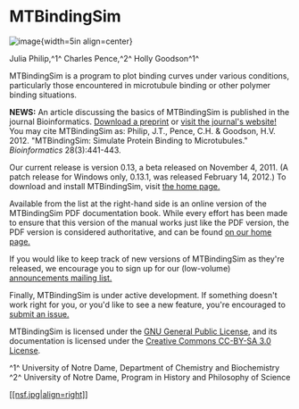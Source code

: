 # MTBindingSim

![image](${IMAGES}/logo){width=5in align=center}

Julia Philip,^1^ Charles Pence,^2^ Holly Goodson^1^

MTBindingSim is a program to plot binding curves under various conditions, particularly those encountered in microtubule binding or other polymer binding situations.

**NEWS:** An article discussing the basics of MTBindingSim is published in the journal Bioinformatics. [Download a preprint](http://bindingtutor.org/mtbindingsim/download/Philip_et_al_MTBindingSim.pdf) or [visit the journal's website!](http://bioinformatics.oxfordjournals.org/content/28/3/441) You may cite MTBindingSim as: Philip, J.T., Pence, C.H. & Goodson, H.V. 2012. "MTBindingSim: Simulate Protein Binding to Microtubules." _Bioinformatics_ 28(3):441-443.

Our current release is version 0.13, a beta released on November 4, 2011. (A patch release for Windows only, 0.13.1, was released February 14, 2012.) To download and install MTBindingSim, visit [the home page.](http://bindingtutor.org/mtbindingsim/)

<!-- ONLY IN THE WEB VERSION -->
Available from the list at the right-hand side is an online version of the MTBindingSim PDF documentation book. While every effort has been made to ensure that this version of the manual works just like the PDF version, the PDF version is considered authoritative, and can be found [on our home page.](http://bindingtutor.org/mtbindingsim/)

If you would like to keep track of new versions of MTBindingSim as they're released, we encourage you to sign up for our (low-volume) [announcements mailing list.](http://groups.google.com/group/mtbindingsim-announce)

Finally, MTBindingSim is under active development. If something doesn't work right for you, or you'd like to see a new feature, you're encouraged to [submit an issue.](${DOCS}:FilingATicket)

MTBindingSim is licensed under the [GNU General Public License](https://raw.github.com/jtophilip/mtbindingsim/master/COPYING), and its documentation is licensed under the [Creative Commons CC-BY-SA 3.0 License](https://raw.github.com/jtophilip/mtbindingsim/master/doc/COPYING).

^1^ University of Notre Dame, Department of Chemistry and Biochemistry  
^2^ University of Notre Dame, Program in History and Philosophy of Science

<!-- Gollum extension for image alignment -->
[ [[nsf.jpg|align=right]] ](http://www.nsf.gov/)
